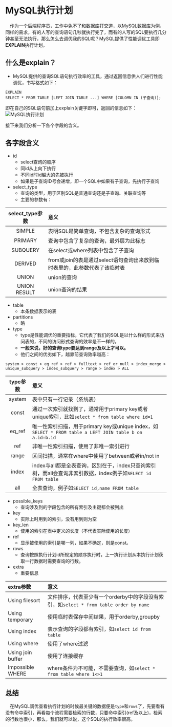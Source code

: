 # MySQL执行计划

&emsp;作为一个后端程序员，工作中免不了和数据库打交道，以MySQL数据库为例，同样的需求，有的人写的查询语句几秒就执行完了，而有的人写的SQL要执行几分钟甚至无法执行，那么怎么去调优我的SQL呢？MySQL提供了性能调优工具即**EXPLAIN**执行计划。

## 什么是explain？

- MySQL提供的查询SQL语句执行效率的工具，通过返回信息供人们进行性能调优，书写格式如下：

```
EXPLAIN
SELECT * FROM TABLE [LEFT JOIN TABLE ...] WHERE [COLOMN IN (子查询)];
```
即在自己的SQL语句前加上explain关键字即可，返回的信息如下：
![MySQL执行计划](https://img-blog.csdnimg.cn/20200515203836680.png?x-oss-process=image/watermark,type_ZmFuZ3poZW5naGVpdGk,shadow_10,text_aHR0cHM6Ly9ibG9nLmNzZG4ubmV0L3FxXzM1NjIxNDk0,size_16,color_FFFFFF,t_70)

接下来我们分析一下各个字段的含义。

## 各字段含义

- id
  - select查询的顺序
  - 同id从上向下执行
  - 不同id时id越大的先被执行
  - 如果是子查询ID号会递增，即一个SQL中如果有子查询，先执行子查询
- select_type
  - 查询的类型，用于区别SQL是普通查询还是子查询、关联查询等
  - 主要的参数有：

|select_type参数|意义|
|:-:|:--|
|SIMPLE|表明SQL是简单查询，不包含复杂的查询形式|
|PRIMARY|查询中包含了复杂的查询，最外层为此标志|
|SUBQUERY|在select或where列表中包含了子查询|
|DERIVED|from或join的表是通过select语句查询出来放到临时表里的，此参数代表了该临时表|
|UNION|union的查询|
|UNION RESULT|union查询的结果|

- table
  - 本条数据表示的表
- partitions
  - 略
- type
  - type是性能调优的重要指标，它代表了我们的SQL是以什么样的形式来访问表的，不同的访问形式查询的效率是不一样的。
  - **一般来说，好的查询type要达到range及以上才可以。**
  - 他们之间的优劣如下，越靠前查询效率越高：
  
```
system > const > eq_ref > ref > fulltext > ref_or_null > index_merge > unique_subquery > index_subquery > range > index > ALL
```
|type参数|意义|
|:-:|:--|
|system|表中只有一行记录（系统表）|
|const|通过一次索引就找到了，通常用于primary key或者unique索引，比如`select * from table where id=1`|
|eq_ref|唯一性索引扫描，用于primary key或unique index，如`SELECT * FROM table a LEFT JOIN table b on a.id=b.id`|
|ref|非唯一性索引扫描，使用了非唯一索引进行|
|range|区间扫描，通常在where中使用了between或者in/not in|
|index|index与all都是全表查询，区别在于，index只查询索引树，而all会查询非索引数据，index例子如`SELECT id FROM table`|
|all|全表查询，例子如`SELECT id,name FROM table`|

- possible_keys
  - 查询涉及到的字段包含的所有索引及主键都会被列出
- key
  - 实际上时用到的索引，没有用到则为空
- key_len
  - 使用的索引在表中定义的长度（不代表实际使用的长度）
- ref
  - 显示被使用的索引是哪一列，如果不确定，则是const。
- rows
  - 查询按照执行计划id所规定的顺序执行时，上一执行计划从本执行计划获取一行数据时需要查询的行数。
- extra
  - 重要信息

|extra参数|意义|
|:--|:--|
|Using filesort|文件排序，代表至少有一个orderby中的字段没有索引，如`select * from table order by name`|
|Using temporary|使用临时表保存中间结果，用于orderby,groupby|
|Using index|表示查询的字段都有索引，如`select id from table`|
|Using where|使用了where过滤|
|Using join buffer|使用了连接缓存|
|Impossible WHERE|where条件为不可能，不需要查询，如`select * from table where 1<>1`|

## 总结

&emsp;在MySQL调优查看执行计划的时候最关键的数据便是`type`和`rows`了，先要看有没有命中索引，再看每个流程需要检索的行数，只要命中索引(ref及以上)，检索的行数也很小，那么，我们就可以说，这个SQL的执行效率很高。

  












